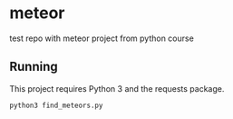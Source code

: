 # meteor
test repo with meteor project from python course

## Running

This project requires Python 3 and the requests package.

`python3 find_meteors.py`